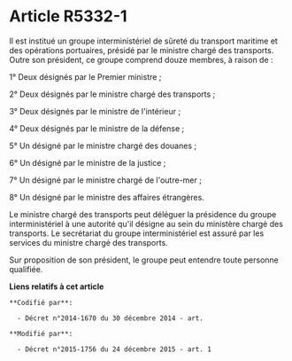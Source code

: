 # Article R5332-1

Il est institué un groupe interministériel de sûreté du transport maritime et des opérations portuaires, présidé par le
ministre chargé des transports. Outre son président, ce groupe comprend douze membres, à raison de  :

1° Deux désignés par le Premier ministre ;

2° Deux désignés par le ministre chargé des transports ;

3° Deux désignés par le ministre de l'intérieur ;

4° Deux désignés par le ministre de la défense ;

5° Un désigné par le ministre chargé des douanes ;

6° Un désigné par le ministre de la justice ;

7° Un désigné par le ministre chargé de l'outre-mer ;

8° Un désigné par le ministre des affaires étrangères.

Le ministre chargé des transports peut déléguer la présidence du groupe interministériel à une autorité qu'il désigne au sein
du ministère chargé des transports. Le secrétariat du groupe interministériel est assuré par les services du ministre chargé
des transports.

Sur proposition de son président, le groupe peut entendre toute personne qualifiée.

**Liens relatifs à cet article**

	**Codifié par**:

	  - Décret n°2014-1670 du 30 décembre 2014 - art.

	**Modifié par**:

	  - Décret n°2015-1756 du 24 décembre 2015 - art. 1
